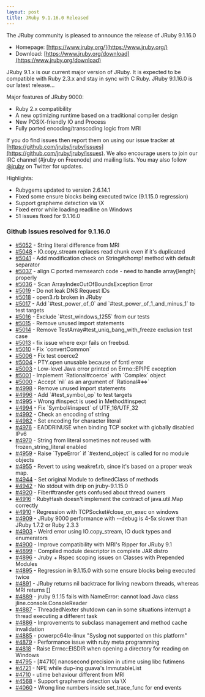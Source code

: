 ```yaml
---
layout: post
title: JRuby 9.1.16.0 Released
---
```

The JRuby community is pleased to announce the release of JRuby 9.1.16.0

- Homepage: [https://www.jruby.org/](https://www.jruby.org/)
- Download: [https://www.jruby.org/download](https://www.jruby.org/download)

JRuby 9.1.x is our current major version of JRuby.  It is expected to be compatible with Ruby 2.3.x and stay in sync with C Ruby.  JRuby 9.1.16.0 is our latest release...

Major features of JRuby 9000:

- Ruby 2.x compatibility
- A new optimizing runtime based on a traditional compiler design
- New POSIX-friendly IO and Process
- Fully ported encoding/transcoding logic from MRI

If you do find issues then report them on using our issue tracker at [https://github.com/jruby/jruby/issues](https://github.com/jruby/jruby/issues). We also encourage users to join our IRC channel (#jruby on Freenode) and mailing lists. You may also follow [@jruby](https://twitter.com/jruby) on Twitter for updates.

Highlights:

- Rubygems updated to version 2.6.14.1
- Fixed some ensure blocks being executed twice (9.1.15.0 regression)
- Support grapheme detection via \X
- Fixed error while loading readline on Windows
- 51 issues fixed for 9.1.16.0

### Github Issues resolved for 9.1.16.0

<ul>
<li><a href="https://github.com/jruby/jruby/issues/5052">#5052</a> - String literal difference from MRI</li>
<li><a href="https://github.com/jruby/jruby/issues/5048">#5048</a> - IO.copy_stream replaces read chunk even if it's duplicated</li>
<li><a href="https://github.com/jruby/jruby/pull/5041">#5041</a> - Add modification check on String#chomp! method with default separator</li>
<li><a href="https://github.com/jruby/jruby/pull/5037">#5037</a> - align C ported memsearch code - need to handle array[length] properly</li>
<li><a href="https://github.com/jruby/jruby/issues/5036">#5036</a> - Scan ArrayIndexOutOfBoundsException Error</li>
<li><a href="https://github.com/jruby/jruby/pull/5019">#5019</a> - Do not leak DNS Request IDs</li>
<li><a href="https://github.com/jruby/jruby/issues/5018">#5018</a> - open3.rb broken in JRuby</li>
<li><a href="https://github.com/jruby/jruby/pull/5017">#5017</a> - Add `#test_power_of_0` and `#test_power_of_1_and_minus_1` to test targets</li>
<li><a href="https://github.com/jruby/jruby/pull/5016">#5016</a> - Exclude `#test_windows_1255` from our tests</li>
<li><a href="https://github.com/jruby/jruby/pull/5015">#5015</a> - Remove unused import statements</li>
<li><a href="https://github.com/jruby/jruby/pull/5014">#5014</a> - Remove TestArray#test_uniq_bang_with_freeze exclusion test case</li>
<li><a href="https://github.com/jruby/jruby/pull/5013">#5013</a> - fix issue where expr fails on freebsd.</li>
<li><a href="https://github.com/jruby/jruby/pull/5010">#5010</a> - Fix `convertCommon`</li>
<li><a href="https://github.com/jruby/jruby/pull/5006">#5006</a> - Fix test coerce2</li>
<li><a href="https://github.com/jruby/jruby/issues/5004">#5004</a> - PTY.open unusable because of fcntl error</li>
<li><a href="https://github.com/jruby/jruby/issues/5003">#5003</a> - Low-level Java error printed on Errno::EPIPE exception</li>
<li><a href="https://github.com/jruby/jruby/pull/5001">#5001</a> - Implement `Rational#coerce` with `Complex` object</li>
<li><a href="https://github.com/jruby/jruby/pull/5000">#5000</a> - Accept `nil` as an argument of `Rational#<=>`</li>
<li><a href="https://github.com/jruby/jruby/pull/4998">#4998</a> - Remove unused import statements</li>
<li><a href="https://github.com/jruby/jruby/pull/4996">#4996</a> - Add `#test_symbol_op` to test targets</li>
<li><a href="https://github.com/jruby/jruby/issues/4995">#4995</a> - Wrong #inspect is used in Method#inspect</li>
<li><a href="https://github.com/jruby/jruby/pull/4994">#4994</a> - Fix `Symbol#inspect` of UTF_16/UTF_32</li>
<li><a href="https://github.com/jruby/jruby/pull/4992">#4992</a> - Check an encoding of string</li>
<li><a href="https://github.com/jruby/jruby/pull/4982">#4982</a> - Set encoding for character literal</li>
<li><a href="https://github.com/jruby/jruby/issues/4976">#4976</a> - EADDRINUSE when binding TCP socket with globally disabled IPv6</li>
<li><a href="https://github.com/jruby/jruby/issues/4970">#4970</a> - String from literal sometimes not reused with frozen_string_literal enabled</li>
<li><a href="https://github.com/jruby/jruby/pull/4959">#4959</a> - Raise `TypeError` if `#extend_object` is called for no module objects</li>
<li><a href="https://github.com/jruby/jruby/pull/4955">#4955</a> - Revert to using weakref.rb, since it's based on a proper weak map.</li>
<li><a href="https://github.com/jruby/jruby/pull/4944">#4944</a> - Set original Module to definedClass of methods</li>
<li><a href="https://github.com/jruby/jruby/issues/4942">#4942</a> - No stdout with drip on jruby-9.1.15.0</li>
<li><a href="https://github.com/jruby/jruby/issues/4920">#4920</a> - Fiber#transfer gets confused about thread owners</li>
<li><a href="https://github.com/jruby/jruby/issues/4916">#4916</a> - RubyHash doesn't implement the contract of java.util.Map correctly</li>
<li><a href="https://github.com/jruby/jruby/issues/4910">#4910</a> - Regression with TCPSocket#close_on_exec on windows</li>
<li><a href="https://github.com/jruby/jruby/issues/4909">#4909</a> - JRuby 9000 performance with --debug is 4-5x slower than JRuby 1.7.2 or Ruby 2.3.3</li>
<li><a href="https://github.com/jruby/jruby/issues/4903">#4903</a> - Weird error using IO.copy_stream, IO duck types and enumerators</li>
<li><a href="https://github.com/jruby/jruby/pull/4900">#4900</a> - Improve compatibility with MRI's Ripper for JRuby 9.1</li>
<li><a href="https://github.com/jruby/jruby/issues/4899">#4899</a> - Compiled module descriptor in complete JAR distro</li>
<li><a href="https://github.com/jruby/jruby/issues/4896">#4896</a> - Jruby + Rspec scoping issues on Classes with Prepended Modules</li>
<li><a href="https://github.com/jruby/jruby/issues/4895">#4895</a> - Regression in 9.1.15.0 with some ensure blocks being executed twice</li>
<li><a href="https://github.com/jruby/jruby/issues/4891">#4891</a> - JRuby returns nil backtrace for living newborn threads, whereas MRI returns []</li>
<li><a href="https://github.com/jruby/jruby/issues/4889">#4889</a> - jruby 9.1.15 fails with NameError: cannot load Java class jline.console.ConsoleReader</li>
<li><a href="https://github.com/jruby/jruby/pull/4887">#4887</a> - ThreadedNexter shutdown can in some situations interrupt a thread executing a different task</li>
<li><a href="https://github.com/jruby/jruby/pull/4886">#4886</a> - Improvements to subclass management and method cache invalidation</li>
<li><a href="https://github.com/jruby/jruby/issues/4885">#4885</a> - powerpc64le-linux "Syslog not supported on this platform"</li>
<li><a href="https://github.com/jruby/jruby/issues/4879">#4879</a> - Performance issue with ruby meta programming</li>
<li><a href="https://github.com/jruby/jruby/pull/4818">#4818</a> - Raise Errno::EISDIR when opening a directory for reading on Windows</li>
<li><a href="https://github.com/jruby/jruby/pull/4795">#4795</a> - [#4710] nanosecond precision in utime using libc futimens</li>
<li><a href="https://github.com/jruby/jruby/issues/4721">#4721</a> - NPE while dup-ing guava's ImmutableList</li>
<li><a href="https://github.com/jruby/jruby/issues/4710">#4710</a> - utime behaviour different from MRI</li>
<li><a href="https://github.com/jruby/jruby/issues/4568">#4568</a> - Support grapheme detection via \X</li>
<li><a href="https://github.com/jruby/jruby/issues/4060">#4060</a> - Wrong line numbers inside set_trace_func for end events</li>
</ul>

